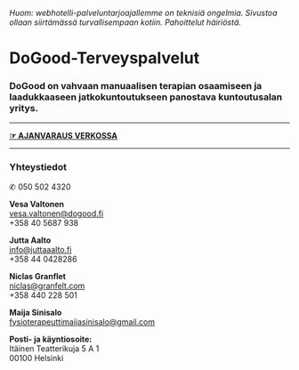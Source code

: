   
  
_Huom: webhotelli-palveluntarjoajallemme on teknisiä ongelmia. Sivustoa ollaan siirtämässä turvallisempaan kotiin. Pahoittelut häiriöstä._


# DoGood-Terveyspalvelut

### DoGood on vahvaan manuaalisen terapian osaamiseen ja laadukkaaseen jatkokuntoutukseen panostava kuntoutusalan yritys.

---

[**☞ AJANVARAUS VERKOSSA**](https://www.varaaverkossa.fi/places/1401)

---

### Yhteystiedot

✆ 050 502 4320

**Vesa Valtonen**  
vesa.valtonen@dogood.fi  
+358 40 5687 938

**Jutta Aalto**  
info@juttaaalto.fi  
+358 44 0428286

**Niclas Granflet**  
niclas@granfelt.com  
+358 440 228 501

**Maija Sinisalo**  
fysioterapeuttimaijasinisalo@gmail.com


**Posti- ja käyntiosoite:**  
Itäinen Teatterikuja 5 A 1  
00100 Helsinki
